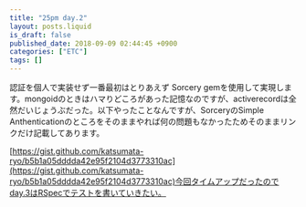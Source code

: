 ```yaml
---
title: "25pm day.2"
layout: posts.liquid
is_draft: false
published_date: 2018-09-09 02:44:45 +0900
categories: ["ETC"]
tags: []
---
```


認証を個人で実装せず一番最初はとりあえず Sorcery gemを使用して実現します。mongoidのときはハマりどころがあった記憶なのですが、activerecordは全然だいじょうぶだった。以下やったことなんですが、SorceryのSimple Anthenticationのところをそのままやれば何の問題もなかったためそのままリンクだけ記載してあります。

[https://gist.github.com/katsumata-ryo/b5b1a05dddda42e95f2104d3773310ac](https://gist.github.com/katsumata-ryo/b5b1a05dddda42e95f2104d3773310ac)今回タイムアップだったのでday.3はRSpecでテストを書いていきたい。
